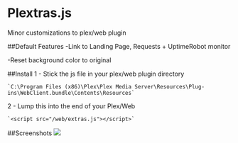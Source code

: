 # Plextras.js
Minor customizations to plex/web plugin

##Default Features
-Link to Landing Page, Requests + UptimeRobot monitor

-Reset background color to original

##Install
1 -  Stick the js file in your plex/web plugin directory

    `C:\Program Files (x86)\Plex\Plex Media Server\Resources\Plug-ins\WebClient.bundle\Contents\Resources`

2 - Lump this into the end of your Plex/Web 

    `<script src="/web/extras.js"></script>`
    
##Screenshots
![](https://i.imgur.com/NY4vG3Q.png)
